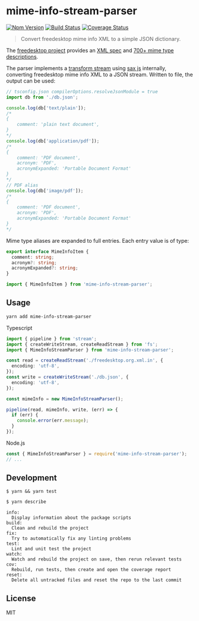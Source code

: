 # mime-info-stream-parser

[![Npm Version](https://img.shields.io/npm/v/mime-info-stream-parser.svg)](https://npmjs.com/package/mime-info-stream-parser)
[![Build Status](https://travis-ci.org/efcmeg/mime-info-stream-parser.svg?branch=master)](https://travis-ci.org/efcmeg/mime-info-stream-parser)
[![Coverage Status](https://coveralls.io/repos/github/efcmeg/mime-info-stream-parser/badge.svg?branch=master)](https://coveralls.io/github/efcmeg/mime-info-stream-parser?branch=master)

> Convert freedesktop mime info XML to a simple JSON dictionary.

The [freedesktop project](https://www.freedesktop.org/) provides an [XML spec](https://freedesktop.org/wiki/Specifications/shared-mime-info-spec/) and [700+ mime type descriptions](https://gitlab.freedesktop.org/xdg/shared-mime-info/-/blob/master/data/freedesktop.org.xml.in).

The parser implements a [transform stream](https://nodejs.org/api/stream.html#stream_implementing_a_transform_stream) using [sax js](https://www.npmjs.com/package/sax) internally, converting freedesktop mime info XML to a JSON stream. Written to file, the output can be used:

```ts
// tsconfig.json compilerOptions.resolveJsonModule = true
import db from './db.json';

console.log(db['text/plain']);
/*
{
    comment: 'plain text document',
}
*/
console.log(db['application/pdf']);
/*
{
    comment: 'PDF document',
    acronym: 'PDF',
    acronymExpanded: 'Portable Document Format'
}
*/
// PDF alias
console.log(db['image/pdf']);
/*
{
    comment: 'PDF document',
    acronym: 'PDF',
    acronymExpanded: 'Portable Document Format'
}
*/
```

Mime type aliases are expanded to full entries. Each entry value is of type:

```ts
export interface MimeInfoItem {
  comment: string;
  acronym?: string;
  acronymExpanded?: string;
}
```

```ts
import { MimeInfoItem } from 'mime-info-stream-parser';
```

## Usage

```sh
yarn add mime-info-stream-parser
```

Typescript

```ts
import { pipeline } from 'stream';
import { createWriteStream, createReadStream } from 'fs';
import { MimeInfoStreamParser } from 'mime-info-stream-parser';

const read = createReadStream('./freedesktop.org.xml.in', {
  encoding: 'utf-8',
});
const write = createWriteStream('./db.json', {
  encoding: 'utf-8',
});

const mimeInfo = new MimeInfoStreamParser();

pipeline(read, mimeInfo, write, (err) => {
  if (err) {
    console.error(err.message);
  }
});
```

Node.js

```js
const { MimeInfoStreamParser } = require('mime-info-stream-parser');
// ...
```

## Development

```
$ yarn && yarn test
```

```sh
$ yarn describe
```

```
info:
  Display information about the package scripts
build:
  Clean and rebuild the project
fix:
  Try to automatically fix any linting problems
test:
  Lint and unit test the project
watch:
  Watch and rebuild the project on save, then rerun relevant tests
cov:
  Rebuild, run tests, then create and open the coverage report
reset:
  Delete all untracked files and reset the repo to the last commit
```

## License

MIT
